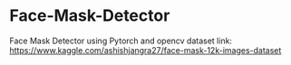 # Face-Mask-Detector
Face Mask Detector using Pytorch and opencv
dataset link: https://www.kaggle.com/ashishjangra27/face-mask-12k-images-dataset
